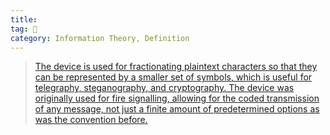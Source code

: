```yaml
---
title: 
tag: 🌳 
category: Information Theory, Definition
---
```


> [The device is used for fractionating plaintext characters so that they can be represented by a smaller set of symbols, which is useful for telegraphy, steganography, and cryptography. The device was originally used for fire signalling, allowing for the coded transmission of any message, not just a finite amount of predetermined options as was the convention before.](https://en.wikipedia.org/wiki/Polybius_square)